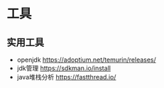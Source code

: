 # 工具

## 实用工具

* openjdk https://adoptium.net/temurin/releases/
* jdk管理 https://sdkman.io/install
* java堆栈分析 https://fastthread.io/